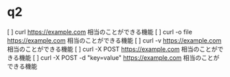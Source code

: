 # q2

[ ] curl https://example.com 相当のことができる機能
[ ] curl -o file https://example.com 相当のことができる機能
[ ] curl -v  https://example.com 相当のことができる機能
[ ] curl -X POST https://example.com 相当のことができる機能
[ ] curl -X POST -d "key=value" https://example.com 相当のことができる機能
